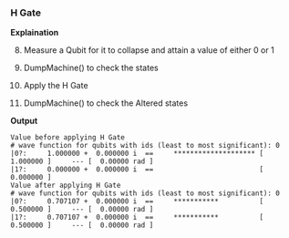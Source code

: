 ### H Gate

**Explaination**

8. Measure a Qubit for it to collapse and attain a value of either 0 or 1

10. DumpMachine() to check the states

11. Apply the H Gate

12. DumpMachine() to check the Altered states

**Output**
````
Value before applying H Gate
# wave function for qubits with ids (least to most significant): 0
|0?:     1.000000 +  0.000000 i  ==     ******************** [ 1.000000 ]     --- [  0.00000 rad ]
|1?:     0.000000 +  0.000000 i  ==                          [ 0.000000 ]
Value after applying H Gate
# wave function for qubits with ids (least to most significant): 0
|0?:     0.707107 +  0.000000 i  ==     ***********          [ 0.500000 ]     --- [  0.00000 rad ]
|1?:     0.707107 +  0.000000 i  ==     ***********          [ 0.500000 ]     --- [  0.00000 rad ]
````